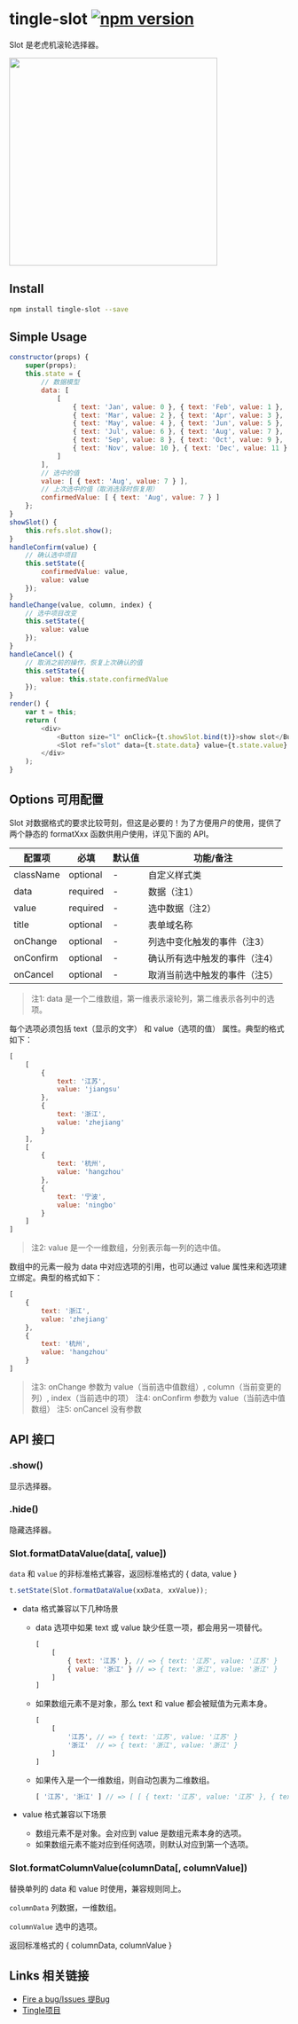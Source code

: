# tingle-slot [![npm version](https://badge.fury.io/js/tingle-slot.svg)](http://badge.fury.io/js/tingle-slot)

Slot 是老虎机滚轮选择器。

<img src="https://img.alicdn.com/tps/TB1onQXJpXXXXbCXXXXXXXXXXXX-750-1254.png" width="375"/>

## Install

```bash
npm install tingle-slot --save
```

## Simple Usage

```js
constructor(props) {
    super(props);
    this.state = {
        // 数据模型
        data: [
            [
                { text: 'Jan', value: 0 }, { text: 'Feb', value: 1 },
                { text: 'Mar', value: 2 }, { text: 'Apr', value: 3 },
                { text: 'May', value: 4 }, { text: 'Jun', value: 5 },
                { text: 'Jul', value: 6 }, { text: 'Aug', value: 7 },
                { text: 'Sep', value: 8 }, { text: 'Oct', value: 9 },
                { text: 'Nov', value: 10 }, { text: 'Dec', value: 11 }
            ]
        ],
        // 选中的值
        value: [ { text: 'Aug', value: 7 } ],
        // 上次选中的值（取消选择时恢复用）
        confirmedValue: [ { text: 'Aug', value: 7 } ]
    };
}
showSlot() {
    this.refs.slot.show();
}
handleConfirm(value) {
    // 确认选中项目
    this.setState({
        confirmedValue: value,
        value: value
    });
}
handleChange(value, column, index) {
    // 选中项目改变
    this.setState({
        value: value
    });
}
handleCancel() {
    // 取消之前的操作，恢复上次确认的值
    this.setState({
        value: this.state.confirmedValue
    });
}
render() {
    var t = this;
    return (
        <div>
            <Button size="l" onClick={t.showSlot.bind(t)}>show slot</Button>
            <Slot ref="slot" data={t.state.data} value={t.state.value} title="title" onConfirm={t.handleConfirm.bind(t)} onChange={t.handleChange.bind(t)} onCancel={t.handleCancel.bind(t)}/>
        </div>
    );
}
```

## Options 可用配置

Slot 对数据格式的要求比较苛刻，但这是必要的！为了方便用户的使用，提供了两个静态的 formatXxx 函数供用户使用，详见下面的 API。

| 配置项 | 必填 | 默认值 | 功能/备注 |
|---|----|---|----|
|className|optional|-|自定义样式类|
|data|required|-|数据（注1）|
|value|required|-|选中数据（注2）|
|title|optional|-|表单域名称|
|onChange|optional|-|列选中变化触发的事件（注3）|
|onConfirm|optional|-|确认所有选中触发的事件（注4）|
|onCancel|optional|-|取消当前选中触发的事件（注5）|

> 注1: data 是一个二维数组，第一维表示滚轮列，第二维表示各列中的选项。

每个选项必须包括 text（显示的文字） 和 value（选项的值） 属性。典型的格式如下：

```js
[
    [
        {
            text: '江苏',
            value: 'jiangsu'
        },
        {
            text: '浙江',
            value: 'zhejiang'
        }
    ],
    [
        {
            text: '杭州',
            value: 'hangzhou'
        },
        {
            text: '宁波',
            value: 'ningbo'
        }
    ]
]
```

> 注2: value 是一个一维数组，分别表示每一列的选中值。

数组中的元素一般为 data 中对应选项的引用，也可以通过 value 属性来和选项建立绑定。典型的格式如下：

```js
[
    {
        text: '浙江',
        value: 'zhejiang'
    },
    {
        text: '杭州',
        value: 'hangzhou'
    }
]
```

> 注3: onChange 参数为 value（当前选中值数组）, column（当前变更的列）, index（当前选中的项）
> 注4: onConfirm 参数为 value（当前选中值数组）
> 注5: onCancel 没有参数

## API 接口

### .show()

显示选择器。

### .hide()

隐藏选择器。

### Slot.formatDataValue(data[, value])

`data` 和 `value` 的非标准格式兼容，返回标准格式的 { data, value }

```js
t.setState(Slot.formatDataValue(xxData, xxValue));
```

- data 格式兼容以下几种场景

  - data 选项中如果 text 或 value 缺少任意一项，都会用另一项替代。

    ```js
    [
        [
            { text: '江苏' }, // => { text: '江苏', value: '江苏' }
            { value: '浙江' } // => { text: '浙江', value: '浙江' }
        ]
    ]
    ```

  - 如果数组元素不是对象，那么 text 和 value 都会被赋值为元素本身。

    ```js
    [
        [
            '江苏', // => { text: '江苏', value: '江苏' }
            '浙江'  // => { text: '浙江', value: '浙江' }
        ]
    ]
    ```

  - 如果传入是一个一维数组，则自动包裹为二维数组。

    ```js
    [ '江苏', '浙江' ] // => [ [ { text: '江苏', value: '江苏' }, { text: '浙江', value: '浙江' } ] ]
    ```

- value 格式兼容以下场景

  - 数组元素不是对象。会对应到 value 是数组元素本身的选项。
  - 如果数组元素不能对应到任何选项，则默认对应到第一个选项。

### Slot.formatColumnValue(columnData[, columnValue])

替换单列的 data 和 value 时使用，兼容规则同上。

`columnData` 列数据，一维数组。

`columnValue` 选中的选项。

返回标准格式的 { columnData, columnValue }

## Links 相关链接

- [Fire a bug/Issues 提Bug](https://github.com/tinglejs/tingle-slot/issues)
- [Tingle项目](https://github.com/tinglejs/generator-tingle)